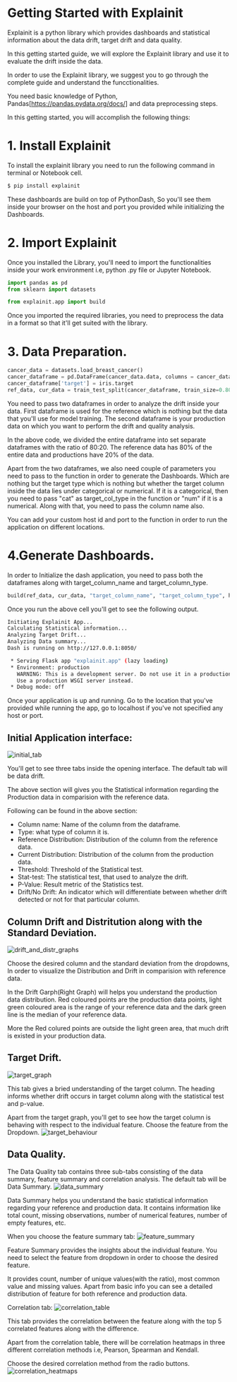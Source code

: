 # Getting Started with Explainit

Explainit is a python library which provides dashboards and statistical information about the data drift, target drift and data quality.

In this getting started guide, we will explore the Explainit library and use it to evaluate the drift inside the data.

In order to use the Explainit library, we suggest you to go through the complete guide and understand the funcctionalities.

You need basic knowledge of Python, Pandas[https://pandas.pydata.org/docs/] and data preprocessing steps.

In this getting started, you will accomplish the following things:

# 1. Install Explainit
To install the explainit library you need to run the following command in terminal or Notebook cell.

```python
$ pip install explainit
```

These dashboards are build on top of PythonDash, So you'll see them inside your browser on the host and port you provided while initializing the Dashboards.

# 2. Import Explainit
Once you installed the Library, you'll need to import the functionalities inside your work environment i.e, python .py file or Jupyter Notebook.
```python
import pandas as pd
from sklearn import datasets

from explainit.app import build
```
Once you imported the required libraries, you need to preprocess the data in a format so that it'll get suited with the library.

# 3. Data Preparation.
```python
cancer_data = datasets.load_breast_cancer()
cancer_dataframe = pd.DataFrame(cancer_data.data, columns = cancer_data.feature_names)
cancer_dataframe['target'] = iris.target
ref_data, cur_data = train_test_split(cancer_dataframe, train_size=0.80, shuffle=True)
```

You need to pass two dataframes in order to analyze the drift inside your data. First dataframe is used for the reference which is nothing but the data that you'll use for model training. The second dataframe is your production data on which you want to perform the drift and quality analysis.

In the above code, we divided the entire dataframe into set separate dataframes with the ratio of 80:20. The reference data has 80% of the entire data and productions have 20% of the data.

Apart from the two dataframes, we also need couple of parameters you need to pass to the function in order to generate the Dashboards. Which are nothing but the target type which is nothing but whether the target column inside the data lies under categorical or numerical. If it is a categorical, then you need to pass "cat" as target_col_type in the function or "num" if it is a numerical. Along with that, you need to pass the column name also.

You can add your custom host id and port to the function in order to run the application on different locations.

# 4.Generate Dashboards.
In order to Initialize the dash application, you need to pass both the dataframes along with target_column_name and target_column_type.
```python
build(ref_data, cur_data, "target_column_name", "target_column_type", host[optional], port[optional])
```
Once you run the above cell you'll get to see the following output.

```bash
Initiating Explainit App...
Calculating Statistical information...
Analyzing Target Drift...
Analyzing Data summary...
Dash is running on http://127.0.0.1:8050/

 * Serving Flask app "explainit.app" (lazy loading)
 * Environment: production
   WARNING: This is a development server. Do not use it in a production deployment.
   Use a production WSGI server instead.
 * Debug mode: off
```
Once your application is up and running. Go to the location that you've provided while running the app, go to localhost if you've not specified any host or port.

## Initial Application interface:
![initial_tab](./assets/metrics_row.jpg)

You'll get to see three tabs inside the opening interface. The default tab will be data drift.

The above section will gives you the Statistical information regarding the Production data in comparision with the reference data.

Following can be found in the above section:

* Column name: Name of the column from the dataframe.
* Type: what type of column it is.
* Reference Distribution: Distribution of the column from the reference data.
* Current Distribution: Distribution of the column from the production data.
* Threshold: Threshold of the Statistical test.
* Stat-test: The statistical test, that used to analyze the drift.
* P-Value: Result metric of the Statistics test.
* Drift/No Drift: An indicator which will differentiate between whether drift detected or not for that particular column.

## Column Drift and Distritution along with the Standard Deviation.
![drift_and_distr_graphs](./assets/drift_dist_graphs.jpg)

Choose the desired column and the standard deviation from the dropdowns, In order to visualize the Distribution and Drift in comparision with reference data.

In the Drift Garph(Right Graph) will helps you understand the production data distribution. Red coloured points are the production data points, light green coloured area is the range of your reference data and the dark green line is the median of your reference data.

More the Red colured points are outside the light green area, that much drift is existed in your production data.


## Target Drift.
![target_graph](./assets/target_graph.jpg)

This tab gives a bried understanding of the target column. The heading informs whether drift occurs in target column along with the statistical test and p-value.

Apart from the target graph, you'll get to see how the target column is behaving with respect to the individual feature.
Choose the feature from the Dropdown.
![target_behaviour](./assets/target_behavior_based_on_featurejpg.jpg)

## Data Quality.
The Data Quality tab contains three sub-tabs consisting of the data summary, feature summary and correlation analysis. The default tab will be Data Summary.
![data_summary](./assets/data_summary.jpg)

Data Summary helps you understand the basic statistical information regarding your reference and production data. It contains information like total count, missing observations, number of numerical features, number of empty features, etc.

When you choose the feature summary tab:
![feature_summary](./assets/feature_summary.jpg)

Feature Summary provides the insights about the individual feature. You need to select the feature from dropdown in order to choose the desired feature.

It provides count, number of unique values(with the ratio), most common value and missing values. Apart from basic info you can see a detailed distribution of feature for both reference and production data.

Correlation tab:
![correlation_table](./assets/correlation_table.jpg)

This tab provides the correlation between the feature along with the top 5 correlated features along with the difference.

Apart from the correlation table, there will be correlation heatmaps in three different correlation methods i.e, Pearson, Spearman and Kendall.

Choose the desired correlation method from the radio buttons.
![correlation_heatmaps](./assets/correlation_heatmaps.jpg)
